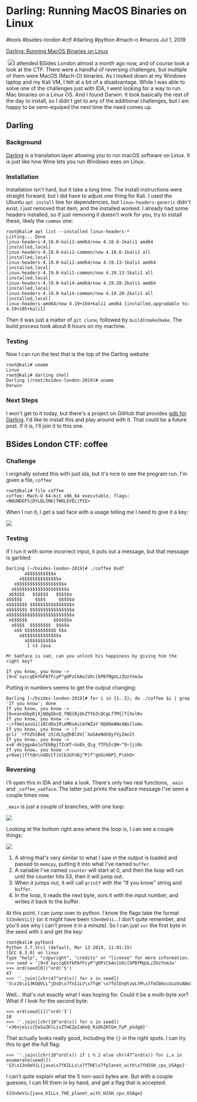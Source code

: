 

# Darling: Running MacOS Binaries on Linux

#tools #bsides-london #ctf #darling #python #mach-o #macos Jul 1, 2019






[Darling: Running MacOS Binaries on Linux](#)




\`![](/img/darling-cover.png)I attended
BSides London almost a month ago now, and of course took a look at the
CTF. There were a handful of reversing challenges, but multiple of them
were MacOS (Mach-O) binaries. As I looked down at my Windows laptop and
my Kali VM, I felt at a bit of a disadvantage. While I was able to solve
one of the challenges just with IDA, I went looking for a way to run Mac
binaries on a Linux OS. And I found Darwin. It took basically the rest
of the day to install, so I didn't get to any of the additional
challenges, but I am happy to be semi-equiped the next time the need
comes up.

## Darling

### Background

[Darling](http://www.darlinghq.org/) is a translation layer allowing you
to run macOS software on Linux. It is just like how Wine lets you run
Windows exes on Linux.

### Installation

Installation isn't hard, but it take a long time. The install
instructions were straight forward, but I did have to adjust one thing
for Kali. I used the Ubuntu `apt install` line for dependencies, but
`linux-headers-generic` didn't exist. I just removed that item, and the
installed worked. I already had some headers installed, so if just
removing it doesn't work for you, try to install these, likely the
`common` one:



    root@kali# apt list --installed linux-headers-*
    Listing... Done
    linux-headers-4.18.0-kali1-amd64/now 4.18.6-1kali1 amd64 [installed,local]
    linux-headers-4.18.0-kali1-common/now 4.18.6-1kali1 all [installed,local]
    linux-headers-4.19.0-kali1-amd64/now 4.19.13-1kali1 amd64 [installed,local]
    linux-headers-4.19.0-kali1-common/now 4.19.13-1kali1 all [installed,local]
    linux-headers-4.19.0-kali4-amd64/now 4.19.28-2kali1 amd64 [installed,local]
    linux-headers-4.19.0-kali4-common/now 4.19.28-2kali1 all [installed,local]
    linux-headers-amd64/now 4.19+104+kali1 amd64 [installed,upgradable to: 4.19+105+kali1]



Then it was just a matter of `git clone`, followed by
`build`/`cmake`/`make`. The build process took about 6 hours on my
machine.

### Testing

Now I can run the test that is the top of the Darling website:



    root@kali# uname
    Linux
    root@kali# darling shell
    Darling [/root/bsides-london-2019]# uname
    Darwin



### Next Steps

I won't get to it today, but there's a project on GitHub that provides
[gdb for Darling](https://github.com/darlinghq/darling-gdb). I'd like to
install this and play around with it. That could be a future post. If it
is, I'll join it to this one.

## BSides London CTF: coffee

### Challenge

I originally solved this with just ida, but it's nice to see the program
run. I'm given a file, `coffee`:



    root@kali# file coffee
    coffee: Mach-O 64-bit x86_64 executable, flags:<NOUNDEFS|DYLDLINK|TWOLEVEL|PIE>



When I run it, I get a sad face with a usage telling me I need to give
it a key:

![](/img/1561961987780.png)

### Testing

If I run it with some incorrect input, it puts out a message, but that
message is garbled:



    Darling [~/bsides-london-2019]# ./coffee 0xdf
           a$$$$$$$$$$a
         a$$$$$$$$$$$$$$a
       a$$$$$$$$$$$$$$$$$$a
      a$$$$$$$$$$$$$$$$$$$$a
     a$$$$$   $$$$$$   $$$$$a
    a$$$$$     $$$$     $$$$$a
    a$$$$$$$ $$$$$$$$$$$$$$$$a
    a$$$$$$$ $$$$$$$$$$$$$$$$a
    a$$$$$$$$$$$$$$$$$$$$$$$$a
     a$$$$$$          $$$$$$a
      a$$$$  $$$$$$$$  $$$$a
       a$$ $$$$$$$$$$$$ $$a
         a$$$$$$$$$$$$$$a
           a$$$$$$$$$$a
            I <3 Java

    Mr Sadface is sad, can you unlock his happiness by giving him the right key?

    If you know, you know -> |9<d`oyccqEkYkPAfFcyP^gOPzCkAo[UXc[bPBfMgULzZUzYnmJw



Putting in numbers seems to get the output changing:



    Darling [~/bsides-london-2019]# for i in {1..5}; do ./coffee $i | grep 'If you know'; done
    If you know, you know -> }8=eanxbbpDjXjQ@gGbxQ_fNQ{Bj@nZTYbZcQCgLfTM{[T{XolKv
    If you know, you know -> ~;>fbm{aasGi[iRCdDa{R\eMRxAiCmYWZaY`R@dOeWNxXWx[loHu
    If you know, you know -> :?gclz``rFhZhSBeE`zS]dLSy@hBlXV[`XaSAeNdVOyYVyZmnIt
    If you know, you know -> x=8`dk}gguAo]oTEbBg}TZcKT~GoEk_Q\g_fTFbIcQH~^Q~]jiNs
    If you know, you know -> y<9aej|fft@n\nUDcCf|U[bJUFnDj^P]f^gUGcHbPI_P\khOr



### Reversing

I'll open this in IDA and take a look. There's only two real functions,
`_main` and `_coffee_sadface`. The latter just prints the sadface
message I've seen a couple times now.

`_main` is just a couple of branches, with one loop:

![](/img/1561962312091.png)

Looking at the bottom right area where the loop is, I can see a couple
things:

![](/img/1561962403536.png)

1.  A string that's very similar to what I saw in the output is loaded
    and passed to `memcpy`, putting it into what I've named `buffer`.
2.  A variable I've named `counter` will start at 0, and then the loop
    will run until the counter hits 53, then it will jump out.
3.  When it jumps out, it will call `printf` with the "If you know"
    string and `buffer`.
4.  In the loop, it reads the next byte, xors it with the input number,
    and writes it back to the buffer.

At this point, I can jump over to python. I know the flags take the
format `S33n0eViL{}` (or it might have been `S3en0eViL`...I don't quite
remember, and you'll see why I can't prove it in a minute). So I can
just `xor` the first byte in the seed with `S` and get the key:



    root@kali# python3
    Python 3.7.3rc1 (default, Mar 13 2019, 11:01:15) 
    [GCC 8.3.0] on linux
    Type "help", "copyright", "credits" or "license" for more information.
    >>> seed = '|9<d`oyccqEkYkPAfFcyP^gOPzCkAo[UXc[bPBfMgULzZUzYnmJw'
    >>> ord(seed[0])^ord('S')
    47
    >>> ''.join([chr(47^ord(x)) for x in seed])
    'S\x16\x13KO@VLL^jDvD\x7fnIiLV\x7fqH`\x7fUlDn@tzwLtM\x7fmIbHzcUuzUvABeX'



Well... that's not exactly what I was hoping for. Could it be a
multi-byte xor? What if I look for the second byte:



    >>> ord(seed[1])^ord('3')
    10
    >>> ''.join([chr(10^ord(x)) for x in seed])
    'v36njesii{OaSaZKlLisZTmEZpIaKeQ_RiQhZHlGm_FpP_pSdg@}'



That actually looks really good, including the `{}` in the right spots.
I can try this to get the full flag:



    >>> ''.join([chr(10^ord(x)) if i % 2 else chr(47^ord(x)) for i,x in enumerate(seed)])
    'S3\x13nOeViL{java\x7fKILLs\x7fTHE\x7fplanet_with\x7fHIGH_cpu_USAge}'



I can't quite explain what the 5 non-ascii bytes are. But with a couple
guesses, I can fill them in by hand, and get a flag that is accepted:

`S33nOeViL{java_KILLs_THE_planet_with_HIGH_cpu_USAge}`





